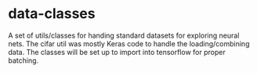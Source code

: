 # data-classes

A set of utils/classes for handing standard datasets for exploring neural nets.
The cifar util was mostly Keras code to handle the loading/combining data.
The classes will be set up to import into tensorflow for proper batching.
